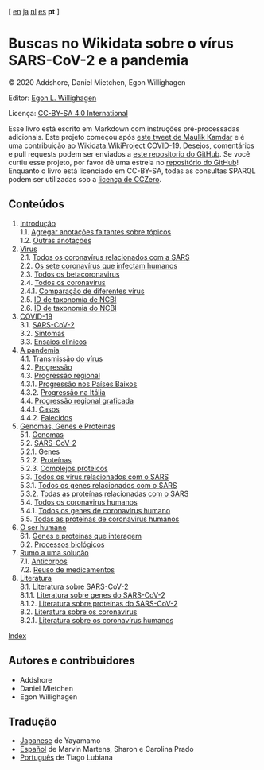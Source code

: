 <!--- THIS FILE IS AUTOGENERATED. DO NOT EDIT IT. -->

[ [en](../index.md) [ja](../ja/index.md) [nl](../nl/index.md) [es](../es/index.md) **pt**  ]

<script type="application/ld+json">
{
  "@context": "http://schema.org",
  "@type": "Book",
  "inLanguage": "pt",
  "name": "Buscas no Wikidata sobre o vírus SARS-CoV-2 e a pandemia ",
  "publisher": {
    "@type": "Organization",
    "name": "GitHub"
  },
  "copyrightYear": "2020",
  "discussionUrl": "https://github.com/egonw/SARS-CoV-2-Queries/issues"
}
</script>

# Buscas no Wikidata sobre o vírus SARS-CoV-2 e a pandemia 

© 2020 Addshore, Daniel Mietchen, Egon Willighagen

Editor: [Egon L. Willighagen](https://orcid.org/0000-0001-7542-0286)

Licença: [CC-BY-SA 4.0 International](https://creativecommons.org/licenses/by-sa/4.0/)

Esse livro está escrito em Markdown com instruções pré-processadas adicionais. Este projeto começou após [este tweet de Maulik Kamdar](https://twitter.com/maulikkamdar/status/1239599404098740225)
e é uma contribuição ao [Wikidata:WikiProject COVID-19](https://www.wikidata.org/wiki/Wikidata:WikiProject_COVID-19).
Desejos, comentários e pull requests podem ser enviados a [este repositorio do GitHub](https://github.com/egonw/SARS-CoV-2-Queries/). Se você curtiu esse projeto, por favor dê uma estrela no [repositório do GitHub](https://github.com/egonw/SARS-CoV-2-Queries/)! Enquanto o livro está licenciado em CC-BY-SA, todas as consultas SPARQL podem ser utilizadas sob a [licença de CCZero](https://creativecommons.org/share-your-work/public-domain/cc0/).

## Conteúdos

1. [Introdução](intro.md) <br />
1.1. [Agregar anotações faltantes sobre tópicos](intro.md#agregar-anotações-faltantes-sobre-tópicos) <br />
1.2. [Outras anotações](intro.md#outras-anotações) <br />
2. [Virus](viruses.md) <br />
2.1. [Todos os coronavírus relacionados com a SARS](viruses.md#todos-os-coronavírus-relacionados-com-a-sars) <br />
2.2. [ Os sete coronavírus que infectam humanos](viruses.md#-os-sete-coronavírus-que-infectam-humanos) <br />
2.3. [Todos os betacoronavirus](viruses.md#todos-os-betacoronavirus) <br />
2.4. [Todos os coronavírus](viruses.md#todos-os-coronavírus) <br />
2.4.1. [Comparação de diferentes vírus](viruses.md#comparação-de-diferentes-vírus) <br />
2.5. [ID de taxonomía de NCBI](viruses.md#id-de-taxonomía-de-ncbi) <br />
2.6. [ID de taxonomia do NCBI](viruses.md#id-de-taxonomia-do-ncbi) <br />
3. [COVID-19](covid.md) <br />
3.1. [SARS-CoV-2](covid.md#sars-cov-2) <br />
3.2. [Sintomas](covid.md#sintomas) <br />
3.3. [Ensaios clínicos](covid.md#ensaios-clínicos) <br />
4. [A pandemia](pandemic.md) <br />
4.1. [<topic>Transmissão</topic> do vírus](pandemic.md#<topic>transmissão</topic>-do-vírus) <br />
4.2. [Progressão](pandemic.md#progressão) <br />
4.3. [Progressão regional](pandemic.md#progressão-regional) <br />
4.3.1. [Progressão nos Países Baixos](pandemic.md#progressão-nos-países-baixos) <br />
4.3.2. [Progressão na Itália](pandemic.md#progressão-na-itália) <br />
4.4. [Progressão regional graficada](pandemic.md#progressão-regional-graficada) <br />
4.4.1. [Casos](pandemic.md#casos) <br />
4.4.2. [Falecidos](pandemic.md#falecidos) <br />
5. [Genomas, Genes e Proteínas](genes.md) <br />
5.1. [Genomas](genes.md#genomas) <br />
5.2. [SARS-CoV-2](genes.md#sars-cov-2) <br />
5.2.1. [Genes](genes.md#genes) <br />
5.2.2. [Proteínas](genes.md#proteínas) <br />
5.2.3. [Complejos proteicos](genes.md#complejos-proteicos) <br />
5.3. [Todos os virus relacionados com o SARS](genes.md#todos-os-virus-relacionados-com-o-sars) <br />
5.3.1. [Todos os genes relacionados com o SARS](genes.md#todos-os-genes-relacionados-com-o-sars) <br />
5.3.2. [Todas as proteínas relacionadas com o SARS](genes.md#todas-as-proteínas-relacionadas-com-o-sars) <br />
5.4. [Todos os coronavirus humanos](genes.md#todos-os-coronavirus-humanos) <br />
5.4.1. [Todos os genes de coronavirus humano](genes.md#todos-os-genes-de-coronavirus-humano) <br />
5.5. [Todas as proteínas de coronavirus humanos](genes.md#todas-as-proteínas-de-coronavirus-humanos) <br />
6. [O ser humano](human.md) <br />
6.1. [Genes e proteínas que interagem](human.md#genes-e-proteínas-que-interagem) <br />
6.2. [Processos biológicos](human.md#processos-biológicos) <br />
7. [Rumo a uma solução](solution.md) <br />
7.1. [Anticorpos](solution.md#anticorpos) <br />
7.2. [Reuso de medicamentos](solution.md#reuso-de-medicamentos) <br />
8. [Literatura](literature.md) <br />
8.1. [Literatura sobre SARS-CoV-2](literature.md#literatura-sobre-sars-cov-2) <br />
8.1.1. [Literatura sobre genes do SARS-CoV-2](literature.md#literatura-sobre-genes-do-sars-cov-2) <br />
8.1.2. [Literatura sobre proteínas do SARS-CoV-2](literature.md#literatura-sobre-proteínas-do-sars-cov-2) <br />
8.2. [Literatura sobre os coronavírus](literature.md#literatura-sobre-os-coronavírus) <br />
8.2.1. [Literatura sobre os coronavírus humanos](literature.md#literatura-sobre-os-coronavírus-humanos) <br />

[Index](indexList.md) <br />

## Autores e contribuidores

* Addshore
* Daniel Mietchen
* Egon Willighagen

## Tradução

* [Japanese](https://egonw.github.io/SARS-CoV-2-Queries/ja/) de Yayamamo
* [Español](https://egonw.github.io/SARS-CoV-2-Queries/es/) de Marvin Martens, Sharon e Carolina Prado
* [Português](https://egonw.github.io/SARS-CoV-2-Queries/pt/) de Tiago Lubiana
